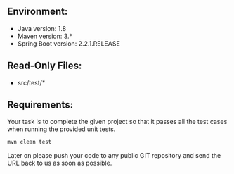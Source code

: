 ## Environment:
- Java version: 1.8
- Maven version: 3.*
- Spring Boot version: 2.2.1.RELEASE

## Read-Only Files:
- src/test/*

## Requirements:
Your task is to complete the given project so that it passes all the test cases when running the provided unit tests. 

```bash
mvn clean test
```

Later on please push your code to any public GIT repository and send the URL back to us as soon as possible.